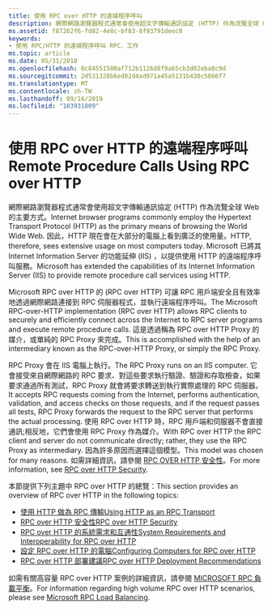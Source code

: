 ```yaml
---
title: 使用 RPC over HTTP 的遠端程序呼叫
description: 網際網路瀏覽器程式通常會使用超文字傳輸通訊協定 (HTTP) 作為流覽全球 Web 的主要方式。
ms.assetid: f87262f6-fd82-4e8c-bf83-8f93791deec0
keywords:
- 使用 RPC/HTTP 的遠端程序呼叫 RPC、工作
ms.topic: article
ms.date: 05/31/2018
ms.openlocfilehash: 0c84551500af712b1126d8f9a65cb3d02eba8c9d
ms.sourcegitcommit: 2d531328b6ed82d4ad971a45a5131b430c5866f7
ms.translationtype: MT
ms.contentlocale: zh-TW
ms.lasthandoff: 09/16/2019
ms.locfileid: "103931809"
---
```

# <a name="remote-procedure-calls-using-rpc-over-http"></a><span data-ttu-id="e4434-104">使用 RPC over HTTP 的遠端程序呼叫</span><span class="sxs-lookup"><span data-stu-id="e4434-104">Remote Procedure Calls Using RPC over HTTP</span></span>

<span data-ttu-id="e4434-105">網際網路瀏覽器程式通常會使用超文字傳輸通訊協定 (HTTP) 作為流覽全球 Web 的主要方式。</span><span class="sxs-lookup"><span data-stu-id="e4434-105">Internet browser programs commonly employ the Hypertext Transport Protocol (HTTP) as the primary means of browsing the World Wide Web.</span></span> <span data-ttu-id="e4434-106">因此，HTTP 現在會在大部分的電腦上看到廣泛的使用量。</span><span class="sxs-lookup"><span data-stu-id="e4434-106">HTTP, therefore, sees extensive usage on most computers today.</span></span> <span data-ttu-id="e4434-107">Microsoft 已將其 Internet Information Server 的功能延伸 (IIS) ，以提供使用 HTTP 的遠端程序呼叫服務。</span><span class="sxs-lookup"><span data-stu-id="e4434-107">Microsoft has extended the capabilities of its Internet Information Server (IIS) to provide remote procedure call services using HTTP.</span></span>

<span data-ttu-id="e4434-108">Microsoft RPC over HTTP 的 (RPC over HTTP) 可讓 RPC 用戶端安全且有效率地透過網際網路連接到 RPC 伺服器程式，並執行遠端程序呼叫。</span><span class="sxs-lookup"><span data-stu-id="e4434-108">The Microsoft RPC-over-HTTP implementation (RPC over HTTP) allows RPC clients to securely and efficiently connect across the Internet to RPC server programs and execute remote procedure calls.</span></span> <span data-ttu-id="e4434-109">這是透過稱為 RPC over HTTP Proxy 的媒介，或單純的 RPC Proxy 來完成。</span><span class="sxs-lookup"><span data-stu-id="e4434-109">This is accomplished with the help of an intermediary known as the RPC-over-HTTP Proxy, or simply the RPC Proxy.</span></span>

<span data-ttu-id="e4434-110">RPC Proxy 會在 IIS 電腦上執行。</span><span class="sxs-lookup"><span data-stu-id="e4434-110">The RPC Proxy runs on an IIS computer.</span></span> <span data-ttu-id="e4434-111">它會接受來自網際網路的 RPC 要求、對這些要求執行驗證、驗證和存取檢查，如果要求通過所有測試，RPC Proxy 就會將要求轉送到執行實際處理的 RPC 伺服器。</span><span class="sxs-lookup"><span data-stu-id="e4434-111">It accepts RPC requests coming from the Internet, performs authentication, validation, and access checks on those requests, and if the request passes all tests, RPC Proxy forwards the request to the RPC server that performs the actual processing.</span></span> <span data-ttu-id="e4434-112">使用 RPC over HTTP 時，RPC 用戶端和伺服器不會直接通訊;相反地，它們會使用 RPC Proxy 作為媒介。</span><span class="sxs-lookup"><span data-stu-id="e4434-112">With RPC over HTTP the RPC client and server do not communicate directly; rather, they use the RPC Proxy as intermediary.</span></span> <span data-ttu-id="e4434-113">因為許多原因而選擇這個模型。</span><span class="sxs-lookup"><span data-stu-id="e4434-113">This model was chosen for many reasons.</span></span> <span data-ttu-id="e4434-114">如需詳細資訊，請參閱 [RPC OVER HTTP 安全性](rpc-over-http-security.md)。</span><span class="sxs-lookup"><span data-stu-id="e4434-114">For more information, see [RPC over HTTP Security](rpc-over-http-security.md).</span></span>

<span data-ttu-id="e4434-115">本節提供下列主題中 RPC over HTTP 的總覽：</span><span class="sxs-lookup"><span data-stu-id="e4434-115">This section provides an overview of RPC over HTTP in the following topics:</span></span>

-   [<span data-ttu-id="e4434-116">使用 HTTP 做為 RPC 傳輸</span><span class="sxs-lookup"><span data-stu-id="e4434-116">Using HTTP as an RPC Transport</span></span>](using-http-as-an-rpc-transport.md)
-   [<span data-ttu-id="e4434-117">RPC over HTTP 安全性</span><span class="sxs-lookup"><span data-stu-id="e4434-117">RPC over HTTP Security</span></span>](rpc-over-http-security.md)
-   [<span data-ttu-id="e4434-118">RPC over HTTP 的系統需求和互通性</span><span class="sxs-lookup"><span data-stu-id="e4434-118">System Requirements and Interoperability for RPC over HTTP</span></span>](system-requirements-and-interoperability-for-rpc-over-http.md)
-   [<span data-ttu-id="e4434-119">設定 RPC over HTTP 的電腦</span><span class="sxs-lookup"><span data-stu-id="e4434-119">Configuring Computers for RPC over HTTP</span></span>](configuring-computers-for-rpc-over-http.md)
-   [<span data-ttu-id="e4434-120">RPC over HTTP 部署建議</span><span class="sxs-lookup"><span data-stu-id="e4434-120">RPC over HTTP Deployment Recommendations</span></span>](rpc-over-http-deployment-recommendations.md)

<span data-ttu-id="e4434-121">如需有關高容量 RPC over HTTP 案例的詳細資訊，請參閱 [MICROSOFT RPC 負載平衡](rpc-load-balancing.md)。</span><span class="sxs-lookup"><span data-stu-id="e4434-121">For information regarding high volume RPC over HTTP scenarios, please see [Microsoft RPC Load Balancing](rpc-load-balancing.md).</span></span>

 

 





